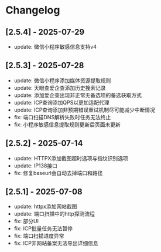 
# Changelog

## [2.5.4] - 2025-07-29

- update: 微信小程序敏感信息支持v4

## [2.5.3] - 2025-07-28

- update: 微信小程序添加媒体资源提取规则
- update: 天眼查爱企查添加历史搜索记录
- update: 添加爱企查出现非正常无备选项的备选获取方式
- update: ICP查询添加QPS以更加适配代理
- update: ICP查询添加非预期错误重试机制尽可能减少中断情况
- fix: 端口扫描DNS解析失败时任务无法终止
- fix: 小程序敏感信息提取规则更新后页面未更新

## [2.5.2] - 2025-07-14

- update: HTTPX添加截图超时选项与指纹识别选项
- update: IP138接口
- fix: 修复baseurl会自动去掉端口和路径

## [2.5.1] - 2025-07-08

- update: httpx添加网站截图
- update: 端口扫描中的http探测流程
- fix: 部分UI
- fix: ICP批量任务无法暂停
- fix: 端口扫描进度异常
- fix: ICP非网站备案无法导出详细信息
